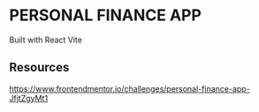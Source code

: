 # PERSONAL FINANCE APP

Built with React Vite

## Resources

https://www.frontendmentor.io/challenges/personal-finance-app-JfjtZgyMt1
